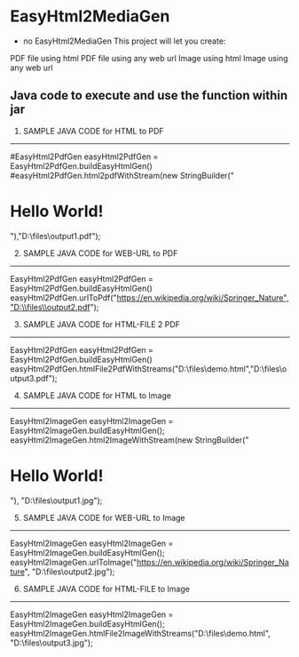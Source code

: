# EasyHtml2MediaGen
- no <html>
EasyHtml2MediaGen
This project will let you create:

PDF file using html
PDF file using any web url
Image using html
Image using any web url




Java code to execute and use the function within jar
-------------------------------------------------------------------------------------------------
1. SAMPLE JAVA CODE for HTML to PDF
-----------------------------------------------------------------------------------------------------------------
#EasyHtml2PdfGen easyHtml2PdfGen = 		EasyHtml2PdfGen.buildEasyHtmlGen()
#easyHtml2PdfGen.html2pdfWithStream(new StringBuilder("<h1>Hello World!</h1>"),"D:\\files\\output1.pdf");

2. SAMPLE JAVA CODE for WEB-URL to PDF
-----------------------------------------------------------------------------------------------------------------
EasyHtml2PdfGen easyHtml2PdfGen = 		EasyHtml2PdfGen.buildEasyHtmlGen()
easyHtml2PdfGen.urlToPdf("https://en.wikipedia.org/wiki/Springer_Nature","D:\\files\\output2.pdf");

3. SAMPLE JAVA CODE for HTML-FILE 2 PDF
-----------------------------------------------------------------------------------------------------------------
EasyHtml2PdfGen easyHtml2PdfGen = 		EasyHtml2PdfGen.buildEasyHtmlGen()
easyHtml2PdfGen.htmlFile2PdfWithStreams("D:\\files\\demo.html","D:\\files\\output3.pdf");


4. SAMPLE JAVA CODE for HTML to Image
-----------------------------------------------------------------------------------------------------------------
EasyHtml2ImageGen easyHtml2ImageGen = EasyHtml2ImageGen.buildEasyHtmlGen();
easyHtml2ImageGen.html2ImageWithStream(new StringBuilder("<h1>Hello World!</h1>"), "D:\\files\\output1.jpg");


5. SAMPLE JAVA CODE for WEB-URL to Image
-----------------------------------------------------------------------------------------------------------------
EasyHtml2ImageGen easyHtml2ImageGen = EasyHtml2ImageGen.buildEasyHtmlGen();
easyHtml2ImageGen.urlToImage("https://en.wikipedia.org/wiki/Springer_Nature", "D:\\files\\output2.jpg");


6. SAMPLE JAVA CODE for HTML-FILE to Image
-----------------------------------------------------------------------------------------------------------------
EasyHtml2ImageGen easyHtml2ImageGen = EasyHtml2ImageGen.buildEasyHtmlGen();
easyHtml2ImageGen.htmlFile2ImageWithStreams("D:\\files\\demo.html", "D:\\files\\output3.jpg");


